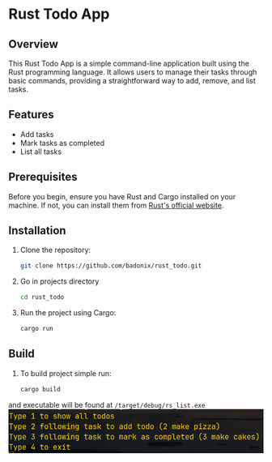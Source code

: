 # Rust Todo App

## Overview

This Rust Todo App is a simple command-line application built using the Rust programming language. It allows users to manage their tasks through basic commands, providing a straightforward way to add, remove, and list tasks.

## Features

- Add tasks
- Mark tasks as completed
- List all tasks

## Prerequisites

Before you begin, ensure you have Rust and Cargo installed on your machine. If not, you can install them from [Rust's official website](https://www.rust-lang.org/).

## Installation

1. Clone the repository:

   ```sh
   git clone https://github.com/badonix/rust_todo.git
   ```

2. Go in projects directory
   ```sh
   cd rust_todo
   ```

3. Run the project using Cargo:

    ```sh
    cargo run
    ```

## Build

1. To build project simple run:

    ```sh
    cargo build
    ```
and executable will be found at `/target/debug/rs_list.exe`
<img src="todo.png" />

